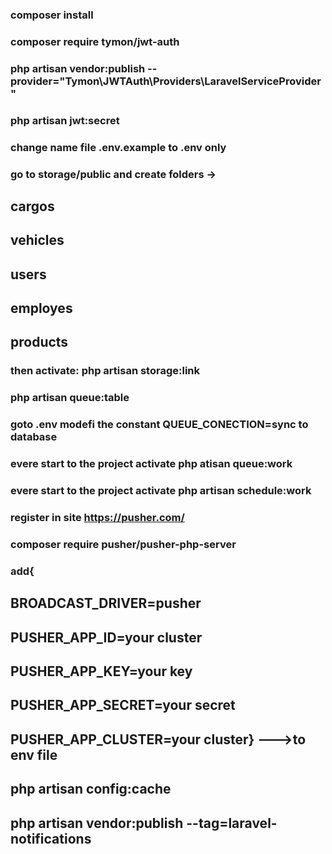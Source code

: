 

### composer install
### composer require tymon/jwt-auth
### php artisan vendor:publish --provider="Tymon\JWTAuth\Providers\LaravelServiceProvider"
### php artisan jwt:secret

### change name file .env.example to .env   only
### go to storage/public and create folders ->
## cargos
## vehicles 
## users
## employes
## products 
### then activate: php artisan storage:link
### php artisan queue:table
### goto .env modefi the constant QUEUE_CONECTION=sync to database
### evere start to the project activate php atisan queue:work
### evere start to the project activate php artisan schedule:work
### register in site https://pusher.com/
### composer require pusher/pusher-php-server
### add{ 
## BROADCAST_DRIVER=pusher
## PUSHER_APP_ID=your cluster
## PUSHER_APP_KEY=your key
## PUSHER_APP_SECRET=your secret
## PUSHER_APP_CLUSTER=your cluster} --->to env file
## php artisan config:cache
## php artisan vendor:publish --tag=laravel-notifications




